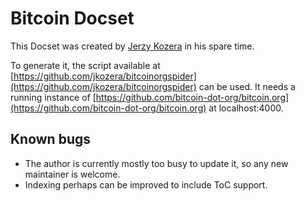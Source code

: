 Bitcoin Docset
=======================

This Docset was created by [Jerzy Kozera](https://github.com/jkozera) in his spare time.

To generate it, the script available at [https://github.com/jkozera/bitcoinorgspider](https://github.com/jkozera/bitcoinorgspider) can be used. It needs a running instance of [https://github.com/bitcoin-dot-org/bitcoin.org](https://github.com/bitcoin-dot-org/bitcoin.org) at localhost:4000.


Known bugs
-----------------------
* The author is currently mostly too busy to update it, so any new maintainer is welcome.
* Indexing perhaps can be improved to include ToC support.
